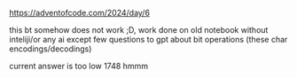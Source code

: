 https://adventofcode.com/2024/day/6

this bt somehow does not work ;D,
work done on old notebook without inteliji/or any ai except few questions to gpt about bit operations (these char encodings/decodings)


current answer is too low 1748 hmmm
